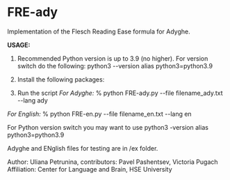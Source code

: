 # FRE-ady
Implementation of the Flesch Reading Ease formula for Adyghe.

**USAGE:**
1) Recommended Python version is up to 3.9 (no higher).
For version switch do the following:
python3 --version 
alias python3=python3.9
2) Install the following packages:



3) Run the script
_For Adyghe:_
% python FRE-ady.py --file filename_ady.txt --lang ady  

_For English:_
% python FRE-en.py --file filename_en.txt --lang en


For Python version switch you may want to use 
python3 -version 
alias python3=python3.9

Adyghe and ENglish files for testing are in /ex folder.

Author: Uliana Petrunina, contributors: Pavel Pashentsev, Victoria Pugach
Affiliation: Center for Language and Brain, HSE University
